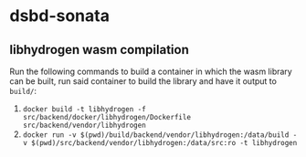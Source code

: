 # dsbd-sonata

## libhydrogen wasm compilation

Run the following commands to build a container in which the wasm library can be built, run said container to build the library and have it output to `build/`:

1. `docker build -t libhydrogen -f src/backend/docker/libhydrogen/Dockerfile src/backend/vendor/libhydrogen`
2. `docker run -v $(pwd)/build/backend/vendor/libhydrogen:/data/build -v $(pwd)/src/backend/vendor/libhydrogen:/data/src:ro -t libhydrogen`